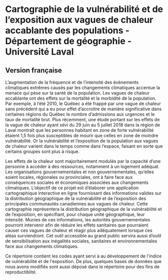 # Cartographie de la vulnérabilité et de l’exposition aux vagues de chaleur accablante des populations - Département de géographie - Université Laval

## Version française
L’augmentation de la fréquence et de l’intensité des évènements climatiques extrêmes causés par les changements climatiques accentue la menace qui pèse sur la santé de la population. Les vagues de chaleur accablante ont des effets sur la mortalité et la morbidité de la population. Par exemple, à l’été 2010, le Québec a été frappé par une vague de chaleur sans précédent qui a eu pour effet d’accroitre de manière significative dans certaines régions du Québec le nombre d’admissions aux urgences et le taux de mortalité brut. Plus récemment, une étude portant sur les effets de la vague de chaleur ayant sévi du 29 juin au 5 juillet 2018 dans la région de Laval montrait que les personnes habitant en zone de forte vulnérabilité étaient 1,5 fois plus susceptibles de mourir que celles en zone de moindre vulnérabilité. Or la vulnérabilité et l’exposition de la population aux vagues de chaleur varient dans le temps comme dans l’espace, faisant en sorte que certains groupes sont plus à risque. 

Les effets de la chaleur sont majoritairement modulés par la capacité d’une personne à accéder à des ressources, notamment à un logement adéquat. Les organisations gouvernementales et non gouvernementales, qu’elles soient locales, régionales ou provinciales, ont à faire face aux conséquences sociales et économiques associées aux changements climatiques. L’objectif de ce projet est d’élaborer une application cartographique interactive en ligne fournissant des informations valides sur la distribution géographique de la vulnérabilité et de l’exposition des principales communautés canadiennes aux vagues de chaleur. Cette cartographie représentera la distribution géographique de la vulnérabilité et de l’exposition, en spécifiant, pour chaque unité géographique, leur intensité. Munies de ces informations, les autorités gouvernementales pourront intervenir afin de réduire les effets sanitaires que pourraient causer ces vagues de chaleur et réagir plus adéquatement lorsque ces aléas surviendront. Cet outil accessible au grand public servira aussi d’outil de sensibilisation aux inégalités sociales, sanitaires et environnementales face aux changements climatiques.  

Ce répertoire contient les codes ayant servi à au développement de l'indice de vulnérabilité et de l'exposition. De plus, quelques bases de données que nous avons modifiés sont aussi déposé dans le répertoire pour des fins de reproductiblité.
